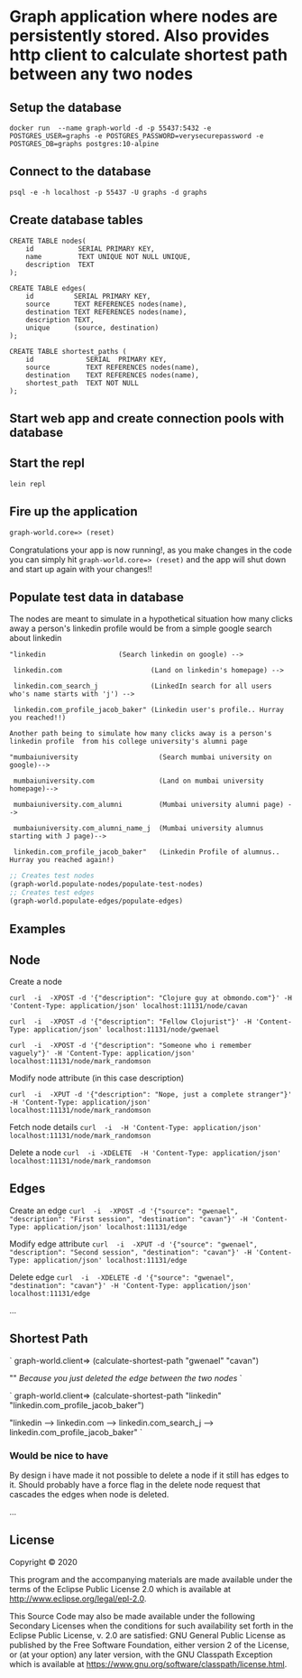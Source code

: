 # Graph application where nodes are persistently stored. Also provides http client to calculate shortest path between any two nodes

## Setup the database
`
docker run  --name graph-world -d -p 55437:5432 -e POSTGRES_USER=graphs -e POSTGRES_PASSWORD=verysecurepassword -e POSTGRES_DB=graphs postgres:10-alpine
`
## Connect to the database
`
psql -e -h localhost -p 55437 -U graphs -d graphs
`
## Create database tables

```psql
CREATE TABLE nodes(
	id           SERIAL PRIMARY KEY,
	name 	     TEXT UNIQUE NOT NULL UNIQUE,
	description  TEXT
);

CREATE TABLE edges(
	id          SERIAL PRIMARY KEY,
	source      TEXT REFERENCES nodes(name),
	destination TEXT REFERENCES nodes(name),
	description TEXT,
	unique      (source, destination)
);

CREATE TABLE shortest_paths (
	id             SERIAL  PRIMARY KEY,
	source         TEXT REFERENCES nodes(name),
	destination    TEXT REFERENCES nodes(name),
	shortest_path  TEXT NOT NULL
);
```
## Start web app and create connection pools with database

## Start the repl

`
lein repl
`

## Fire up the application

```clojure
graph-world.core=> (reset)
```

Congratulations your app is now running!, as you make changes in the code you can simply hit `graph-world.core=> (reset)` and the app will shut down and start up again with your changes!!

## Populate test data in database

The nodes are meant to simulate in a hypothetical situation how many clicks away a person's linkedin profile would be from a simple google search about linkedin
```
"linkedin 		           (Search linkedin on google) -->

 linkedin.com                      (Land on linkedin's homepage) --> 
 
 linkedin.com_search_j             (LinkedIn search for all users who's name starts with 'j') --> 
 
 linkedin.com_profile_jacob_baker" (Linkedin user's profile.. Hurray you reached!!)

Another path being to simulate how many clicks away is a person's linkedin profile  from his college university's alumni page

"mumbaiuniversity                    (Search mumbai university on google)--> 
 
 mumbaiuniversity.com                (Land on mumbai university homepage)--> 
 
 mumbaiuniversity.com_alumni         (Mumbai university alumni page) --> 
 
 mumbaiuniversity.com_alumni_name_j  (Mumbai university alumnus starting with J page)--> 
 
 linkedin.com_profile_jacob_baker"   (Linkedin Profile of alumnus.. Hurray you reached again!)
```

```clojure
;; Creates test nodes
(graph-world.populate-nodes/populate-test-nodes)
;; Creates test edges
(graph-world.populate-edges/populate-edges)
```

## Examples

## Node

Create a node

`
curl  -i  -XPOST -d '{"description": "Clojure guy at obmondo.com"}' -H 'Content-Type: application/json' localhost:11131/node/cavan
`

`
curl  -i  -XPOST -d '{"description": "Fellow Clojurist"}' -H 'Content-Type: application/json' localhost:11131/node/gwenael
`

`
curl  -i  -XPOST -d '{"description": "Someone who i remember vaguely"}' -H 'Content-Type: application/json' localhost:11131/node/mark_randomson
`

Modify node attribute (in this case description)

`
curl  -i  -XPUT -d '{"description": "Nope, just a complete stranger"}' -H 'Content-Type: application/json' localhost:11131/node/mark_randomson
`

Fetch node details
`
curl  -i  -H 'Content-Type: application/json' localhost:11131/node/mark_randomson
`

Delete a node
`
curl  -i -XDELETE  -H 'Content-Type: application/json' localhost:11131/node/mark_randomson
`
## Edges

Create an edge
`
curl  -i  -XPOST -d '{"source": "gwenael", "description": "First session", "destination": "cavan"}' -H 'Content-Type: application/json' localhost:11131/edge
`

Modify edge attribute
`
curl  -i  -XPUT -d '{"source": "gwenael", "description": "Second session", "destination": "cavan"}' -H 'Content-Type: application/json' localhost:11131/edge
`

Delete edge
`
curl  -i  -XDELETE -d '{"source": "gwenael", "destination": "cavan"}' -H 'Content-Type: application/json' localhost:11131/edge
`

...

## Shortest Path
`
graph-world.client=> (calculate-shortest-path "gwenael" "cavan")

""
_Because you just deleted the edge between the two nodes_
`

`
graph-world.client=> (calculate-shortest-path "linkedin" "linkedin.com_profile_jacob_baker")

"linkedin --> linkedin.com --> linkedin.com_search_j --> linkedin.com_profile_jacob_baker"
`

### Would be nice to have

By design i have made it not possible to delete a node if it still has edges to it.
Should probably have a force flag in the delete node request that cascades the edges when node is deleted.

...


## License

Copyright © 2020

This program and the accompanying materials are made available under the
terms of the Eclipse Public License 2.0 which is available at
http://www.eclipse.org/legal/epl-2.0.

This Source Code may also be made available under the following Secondary
Licenses when the conditions for such availability set forth in the Eclipse
Public License, v. 2.0 are satisfied: GNU General Public License as published by
the Free Software Foundation, either version 2 of the License, or (at your
option) any later version, with the GNU Classpath Exception which is available
at https://www.gnu.org/software/classpath/license.html.
